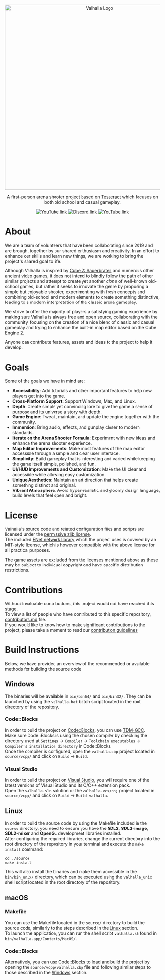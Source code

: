 <p align="center">
  <img width="600" src="https://dl.dropboxusercontent.com/s/jld3nn81hag8w8g/logo_ol640x160.png?dl=0" alt="Valhalla Logo">
</p>

<p align="center">
  A first-person arena shooter project based on <a href="http://tesseract.gg/">Tesseract</a> which focuses on both old school and casual gameplay.
</p>

<p align="center">
  <a href="https://valhalla-project.itch.io/valhalla-fps">
    <img src="https://img.shields.io/badge/Itch.io-white?style=for-the-badge&logo=itch.io&logoColor=black" alt="YouTube link"/>
  </a>
  <a href="https://discord.gg/qFMAde5WQP">
    <img src="https://img.shields.io/badge/Discord-blue?style=for-the-badge&logo=discord&logoColor=white" alt="Discord link"/>
  </a>
  <a href="https://www.youtube.com/@valhallaprojectFPS/">
    <img src="https://img.shields.io/badge/YouTube-red?style=for-the-badge&logo=youtube&logoColor=white" alt="YouTube link"/>
  </a>
</p>

# About
We are a team of volunteers that have been collaborating since 2019 and are brought together by our shared enthusiasm and creativity.
In an effort to enhance our skills and learn new things, we are working to bring the project's shared goal to life.

Although Valhalla is inspired by [Cube 2: Sauerbraten](http://sauerbraten.org) and numerous other ancient video games, it does not intend to blindly follow the path of other similar projects and attempt to create yet another *clone* of well-known old-school games, but rather it seeks to innovate the genre by proposing a simple but enjoyable shooter, experimenting with fresh concepts and combining old-school and modern elements to create something distinctive, leading to a modern interpretation of the classic arena gameplay.

We strive to offer the majority of players a satisfying gaming experience by making sure Valhalla is always free and open source, collaborating with the community, focusing on the creation of a nice blend of classic and casual gameplay and trying to enhance the built-in map editor based on the Cube Engine 2.

Anyone can contribute features, assets and ideas to the project to help it develop.

# Goals
Some of the goals we have in mind are:
- **Accessibility**: Add tutorials and other important features to help new players get into the game.
- **Cross-Platform Support**: Support Windows, Mac, and Linux.
- **Depth**: Create simple yet convincing lore to give the game a sense of purpose and its universe a story with depth.
- **Game Engine**: Tweak, maintain, and update the engine together with the community.
- **Immersion**: Bring audio, effects, and gunplay closer to modern standards.
- **Iterate on the Arena Shooter Formula**: Experiment with new ideas and enhance the arena shooter experience.
- **Map Editor Improvements**: Make most features of the map editor accessible through a simple and clear user interface.
- **Simplicity**: Build gameplay that is interesting and varied while keeping the game itself simple, polished, and fun.
- **UI/HUD Improvements and Customization**: Make the UI clear and accessible while allowing easy customization.
- **Unique Aesthetics**: Maintain an art direction that helps create something distinct and original.
- **Vibrant Atmosphere**: Avoid hyper-realistic and gloomy design language, build levels that feel open and bright.

# License
Valhalla's source code and related configuration files and scripts are licensed under the [permissive zlib license](./license.md).  
The included [ENet network library](./source/enet) which the project uses is covered by an MIT-style license, which is however compatible with the above license for all practical purposes.

The game assets are excluded from the licenses mentioned above as these may be subject to individual copyright and have specific distribution restrictions.

# Contributions
Without invaluable contributions, this project would not have reached this stage.  
To view a list of people who have contributed to this specific repository, [contributors.md](./contributors.md) file.  
If you would like to know how to make significant contributions to the project, please take a moment to read our [contribution guidelines](https://github.com/project-valhalla/.github/blob/main/CONTRIBUTING.md).

# Build Instructions
Below, we have provided an overview of the recommended or available methods for building the source code.

## Windows
The binaries will be available in `bin/bin64/` and `bin/bin32/`. They can be launched by using the `valhalla.bat` batch script located in the root directory of the repository.

### Code::Blocks
In order to build the project on [Code::Blocks](https://www.codeblocks.org/downloads/binaries/), you can use [TDM-GCC](http://tdm-gcc.tdragon.net/download).  
Make sure Code::Blocks is using the chosen compiler by checking the directory used at `Settings` -> `Compiler` -> `Toolchain executables` -> `Compiler's installation directory` in Code::Blocks.  
Once the compiler is configured, open the `valhalla.cbp` project located in `source/vcpp/` and click on `Build` -> `Build`.

### Visual Studio
In order to build the project on [Visual Studio](https://visualstudio.microsoft.com/en/), you will require one of the latest versions of Visual Studio and its C/C++ extension pack.  
Open the `valhalla.sln` solution or the `valhalla.vcxproj` project located in `source/vcpp/` and click on `Build` -> `Build valhalla`.

## Linux
In order to build the source code by using the Makefile included in the `source` directory, you need to ensure you have the **SDL2**, **SDL2-image**, **SDL2-mixer** and **OpenGL** development libraries installed.  
After configuring the required libraries, change the current directory into the root directory of the repository in your terminal and execute the `make install` command:
```
cd ./source
make install
```
This will also install the binaries and make them accessible in the `bin/bin_unix/` directory, which can be executed using the `valhalla_unix` shell script located in the root directory of the repository.

## macOS
### Makefile
You can use the Makefile located in the `source/` directory to build the source code, similarly to the steps described in the [Linux](#linux) section.  
To launch the application, you can run the shell script `valhalla.sh` found in `bin/valhalla.app/Contents/MacOS/`.

### Code::Blocks
Alternatively, you can use Code::Blocks to load and build the project by opening the `source/vcpp/valhalla.cbp` file and following similar steps to those described in the [Windows](#windows) section.
